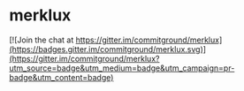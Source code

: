 # merklux

[![Join the chat at https://gitter.im/commitground/merklux](https://badges.gitter.im/commitground/merklux.svg)](https://gitter.im/commitground/merklux?utm_source=badge&utm_medium=badge&utm_campaign=pr-badge&utm_content=badge)